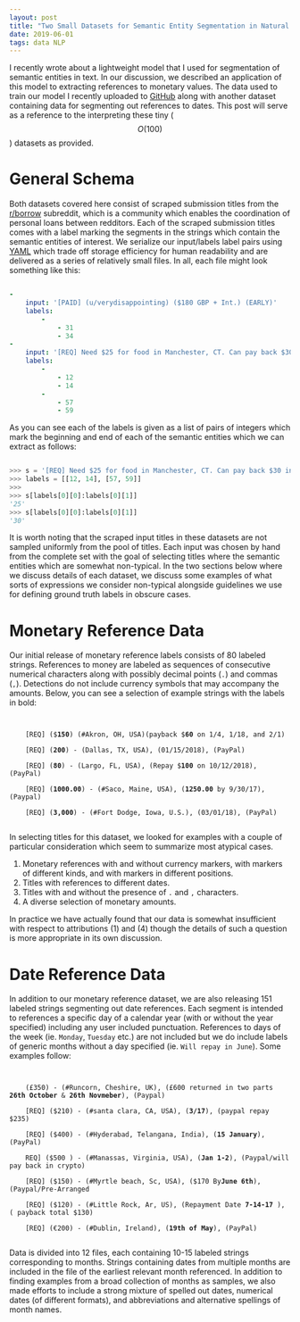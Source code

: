 ```yaml
---
layout: post
title: "Two Small Datasets for Semantic Entity Segmentation in Natural Language"
date: 2019-06-01
tags: data NLP
---
```


I recently wrote about a lightweight model that I used for segmentation of semantic entities in text. In our discussion, we described an application of this model to extracting references to monetary values. The data used to train our model I recently uploaded to [GitHub](https://github.com/borrowbot/data_model_repo) along with another dataset containing data for segmenting out references to dates. This post will serve as a reference to the interpreting these tiny ($$O(100)$$) datasets as provided.


# General Schema

Both datasets covered here consist of scraped submission titles from the [r/borrow](https://www.reddit.com/r/borrow/) subreddit, which is a community which enables the coordination of personal loans between redditors. Each of the scraped submission titles comes with a label marking the segments in the strings which contain the semantic entities of interest. We serialize our input/labels label pairs using [YAML](https://yaml.org/) which trade off storage efficiency for human readability and are delivered as a series of relatively small files. In all, each file might look something like this:

```yaml

-
    input: '[PAID] (u/verydisappointing) ($180 GBP + Int.) (EARLY)'
    labels:
        -
            - 31
            - 34
-
    input: '[REQ] Need $25 for food in Manchester, CT. Can pay back $30 in a week.'
    labels:
        -
            - 12
            - 14
        -
            - 57
            - 59

```

As you can see each of the labels is given as a list of pairs of integers which mark the beginning and end of each of the semantic entities which we can extract as follows:

```python

>>> s = '[REQ] Need $25 for food in Manchester, CT. Can pay back $30 in a week.'
>>> labels = [[12, 14], [57, 59]]
>>>
>>> s[labels[0][0]:labels[0][1]]
'25'
>>> s[labels[0][0]:labels[0][1]]
'30'

```

It is worth noting that the scraped input titles in these datasets are not sampled uniformly from the pool of titles. Each input was chosen by hand from the complete set with the goal of selecting titles where the semantic entities which are somewhat non-typical. In the two sections below where we discuss details of each dataset, we discuss some examples of what sorts of expressions we consider non-typical alongside guidelines we use for defining ground truth labels in obscure cases.


# Monetary Reference Data

Our initial release of monetary reference labels consists of 80 labeled strings. References to money are labeled as sequences of consecutive numerical characters along with possibly decimal points (`.`) and commas (`,`). Detections do not include currency symbols that may accompany the amounts. Below, you can see a selection of example strings with the labels in bold:

<pre><code>

    [REQ] ($<b>150</b>) (#Akron, OH, USA)(payback $<b>60</b> on 1/4, 1/18, and 2/1)

    [REQ] (<b>200</b>) - (Dallas, TX, USA), (01/15/2018), (PayPal)

    [REQ] (<b>80</b>) - (Largo, FL, USA), (Repay $<b>100</b> on 10/12/2018), (PayPal)

    [REQ] (<b>1000.00</b>) - (#Saco, Maine, USA), (<b>1250.00</b> by 9/30/17), (Paypal)

    [REQ] (<b>3,000</b>) - (#Fort Dodge, Iowa, U.S.), (03/01/18), (PayPal)

</code></pre>

In selecting titles for this dataset, we looked for examples with a couple of particular consideration which seem to summarize most atypical cases.

1. Monetary references with and without currency markers, with markers of different kinds, and with markers in different positions.
2. Titles with references to different dates.
3. Titles with and without the presence of `.` and `,` characters.
4. A diverse selection of monetary amounts.

In practice we have actually found that our data is somewhat insufficient with respect to attributions (1) and (4) though the details of such a question is more appropriate in its own discussion.


# Date Reference Data

In addition to our monetary reference dataset, we are also releasing 151 labeled strings segmenting out date references. Each segment is intended to references a specific day of a calendar year (with or without the year specified) including any user included punctuation. References to days of the week (ie. `Monday`, `Tuesday` etc.) are not included but we do include labels of generic months without a day specified (ie. `Will repay in June`). Some examples follow:

<pre><code>

    (£350) - (#Runcorn, Cheshire, UK), (£600 returned in two parts <b>26th October</b> & <b>26th Novmeber</b>), (Paypal)

    [REQ] ($210) - (#santa clara, CA, USA), (<b>3/17</b>), (paypal repay $235)

    [REQ] ($400) - (#Hyderabad, Telangana, India), (<b>15 January</b>), (PayPal)

    REQ] ($500 ) - (#Manassas, Virginia, USA), (<b>Jan 1-2</b>), (Paypal/will pay back in crypto)

    [REQ] ($150) - (#Myrtle beach, Sc, USA), ($170 By<b>June 6th</b>), (Paypal/Pre-Arranged

    [REQ] ($120) - (#Little Rock, Ar, US), (Repayment Date <b>7-14-17</b> ), ( payback total $130)

    [REQ] (€200) - (#Dublin, Ireland), (<b>19th of May</b>), (PayPal)

</code></pre>

Data is divided into 12 files, each containing 10-15 labeled strings corresponding to months. Strings containing dates from multiple months are included in the file of the earliest relevant month referenced. In addition to finding examples from a broad collection of months as samples, we also made efforts to include a strong mixture of spelled out dates, numerical dates (of different formats), and abbreviations and alternative spellings of month names.
